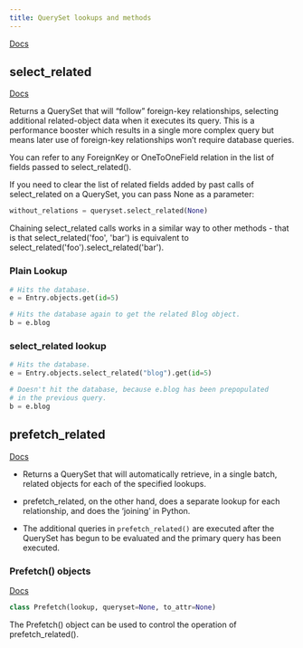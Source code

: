 ```yaml
---
title: QuerySet lookups and methods
---
```


[Docs](https://docs.djangoproject.com/en/5.0/ref/models/querysets/)

## select_related

[Docs](https://docs.djangoproject.com/en/5.0/ref/models/querysets/#select-related)

Returns a QuerySet that will “follow” foreign-key relationships, selecting additional related-object data when it executes its query. This is a performance booster which results in a single more complex query but means later use of foreign-key relationships won’t require database queries.

You can refer to any ForeignKey or OneToOneField relation in the list of fields passed to select_related().

If you need to clear the list of related fields added by past calls of select_related on a QuerySet, you can pass None as a parameter:

```py
without_relations = queryset.select_related(None)
```

Chaining select_related calls works in a similar way to other methods - that is that select_related('foo', 'bar') is equivalent to select_related('foo').select_related('bar').

### Plain Lookup

```py
# Hits the database.
e = Entry.objects.get(id=5)

# Hits the database again to get the related Blog object.
b = e.blog
```

### select_related lookup

```py
# Hits the database.
e = Entry.objects.select_related("blog").get(id=5)

# Doesn't hit the database, because e.blog has been prepopulated
# in the previous query.
b = e.blog
```

## prefetch_related

[Docs](https://docs.djangoproject.com/en/5.0/ref/models/querysets/#prefetch-related)

- Returns a QuerySet that will automatically retrieve, in a single batch, related objects for each of the specified lookups.

- prefetch_related, on the other hand, does a separate lookup for each relationship, and does the ‘joining’ in Python.

- The additional queries in `prefetch_related()` are executed after the QuerySet has begun to be evaluated and the primary query has been executed.

### Prefetch() objects

[Docs](https://docs.djangoproject.com/en/5.0/ref/models/querysets/#prefetch-objects)

```py
class Prefetch(lookup, queryset=None, to_attr=None)
```

The Prefetch() object can be used to control the operation of prefetch_related().
